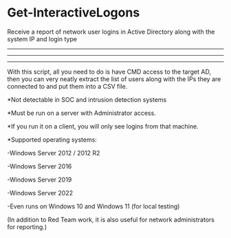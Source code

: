 # Get-InteractiveLogons
Receive a report of network user logins in Active Directory along with the system IP and login type

***************************************************************************************************
---------------------------------------------------------------------------------------------------
***************************************************************************************************

With this script, all you need to do is have CMD access to the target AD, then you can very neatly extract the list of users along with the IPs they are connected to and put them into a CSV file.

*Not detectable in SOC and intrusion detection systems

*Must be run on a server with Administrator access.

*If you run it on a client, you will only see logins from that machine.

*Supported operating systems:

-Windows Server 2012 / 2012 R2

-Windows Server 2016

-Windows Server 2019

-Windows Server 2022

-Even runs on Windows 10 and Windows 11 (for local testing)

(In addition to Red Team work, it is also useful for network administrators for reporting.)
